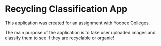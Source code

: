 # Recycling Classification App

This application was created for an assignment with Yoobee Colleges. 

The main purpose of the application is to take user uploaded images and classify them to see if they are recyclable or organic!

